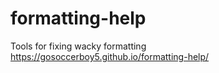 # formatting-help
 Tools for fixing wacky formatting  
https://gosoccerboy5.github.io/formatting-help/
